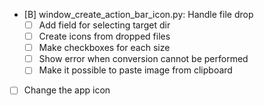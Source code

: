 * [B] window_create_action_bar_icon.py: Handle file drop
  * [ ] Add field for selecting target dir
  * [ ] Create icons from dropped files 
  * [ ] Make checkboxes for each size
  * [ ] Show error when conversion cannot be performed
  * [ ] Make it possible to paste image from clipboard
* [ ] Change the app icon